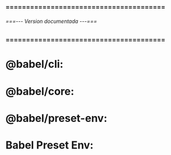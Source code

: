 ### ======================================= ###
###### ===--- Version documentada ---=== ######
### ======================================= ###

# @babel/cli: [](^7.23.9)
# @babel/core: [](^7.23.9)
# @babel/preset-env: [](^7.23.9)

# Babel Preset Env: [](1.7.0)